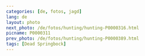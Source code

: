 ```yaml
---
categories: [de, fotos, jagd]
lang: de
layout: photo
next_photo: /de/fotos/hunting/hunting-P0000316.html
picname: P0000311
prev_photo: /de/fotos/hunting/hunting-P0000389.html
tags: [Dead Springbock]
---
```

